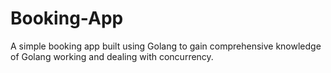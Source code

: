 # Booking-App
A simple booking app built using Golang to gain comprehensive knowledge of Golang working and dealing with concurrency.
